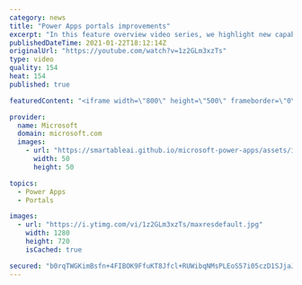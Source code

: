 ```yaml
---
category: news
title: "Power Apps portals improvements"
excerpt: "In this feature overview video series, we highlight new capabilities included in the latest update to Microsoft Power Apps.  Power Apps portals improvements bring new capabilities for makers and developers by providing a new identity management configuration experience with enhanced functionality to"
publishedDateTime: 2021-01-22T18:12:14Z
originalUrl: "https://youtube.com/watch?v=1z2GLm3xzTs"
type: video
quality: 154
heat: 154
published: true

featuredContent: "<iframe width=\"800\" height=\"500\" frameborder=\"0\" src=\"https://www.youtube.com/embed/1z2GLm3xzTs\" allow=\"accelerometer; autoplay; encrypted-media; gyroscope; picture-in-picture\" allowfullscreen></iframe>"

provider:
  name: Microsoft
  domain: microsoft.com
  images:
    - url: "https://smartableai.github.io/microsoft-power-apps/assets/images/organizations/microsoft.com-50x50.jpg"
      width: 50
      height: 50

topics:
  - Power Apps
  - Portals

images:
  - url: "https://i.ytimg.com/vi/1z2GLm3xzTs/maxresdefault.jpg"
    width: 1280
    height: 720
    isCached: true

secured: "b0rqTWGKimBsfn+4FIBOK9FfuKT8Jfcl+RUWibqNMsPLEoS57i05czD1SJjaJdzeLl9OGKWIx1pEZd6OZsoyV4+4iHdGF+9m6CIzL0GcFZePjWepTYVt5Zh8aAyV9OHSm7dbc2keUTyz8PXaxdYZNz9sqOati84dSO7B23fItS4hMMxj+oqy7YrNWfUwugKFTpcJ7glZVRqux1KsPjbGhfuUpa+3XWamZmvXVsuozihMJU2WGR8lue7vusv+k4xWr2Ehr/6NlRU1Qz983wJi5yld9F22QUNgjjLRoYDHUGyeiYphcWuVLfcmTyJazU1YQS/cZi10AdbbAbm+uu8Q9TI36QHRQu5jTGmJns0Q5CnqrthaWNLTtchi32bGrXBfPlWMDhHOSJ0/tFYkOQK0PRFJVcqZJUYWSonOMDXL0fsXgxIgY8OTY3pIBHqmvmP+;ifH+8/aTRINsxC8oynze5w=="
---
```


